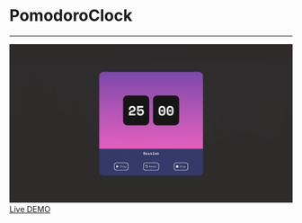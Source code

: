 # PomodoroClock
---

![Pomodoro Clock Screenshoot](/images/screenshoot.png)
[Live DEMO](https://pomodoroclock945.netlify.app/)
